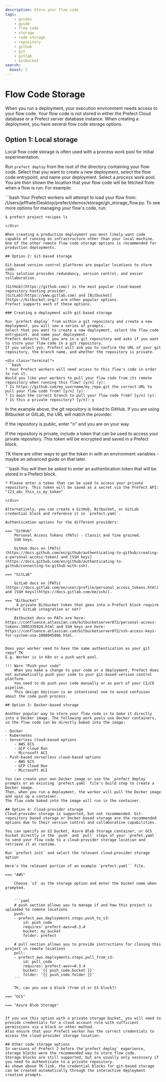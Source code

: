 ```yaml
---
description: Store your flow code
tags:
    - guides
    - guide
    - flow code
    - storage
    - code storage
    - repository
    - github
    - git
    - gitlab
    - bitbucket
search:
  boost: 2
---
```


# Flow Code Storage

When you run a deployment, your execution environment needs access to your flow code. 
Your flow code is not stored in either the Prefect Cloud database or a Prefect server database instance. 
When creating a deployment, you have several flow code storage options.

## Option 1: Local storage
Local flow code storage is often used with a process work pool for initial experimentation. 

Run `prefect deploy` from the root of the directory containing your flow code. 
Select that you want to create a new deployment, select the flow code entrypoint, and name your deployment. 
Select a *process* work pool. 
You are then shown the location that your flow code will be fetched from when a flow is run. 
For example:

<div class="terminal">
```bash
Your Prefect workers will attempt to load your flow from: 
/Users/jeffhale/Desktop/prefect/demos/storage/gh_storage_flow.py. To see more options for managing your flow's code, run:

    $ prefect project recipes ls
```
</div>

When creating a production deployment you most likely want code capable of running on infrastructure other than your local machine. 
One of the other remote flow code storage options is recommended for production deployments.

## Option 2: Git-based storage

Git-based version control platforms are popular locations to store code. 
This solution provides redundancy, version control, and easier collaboration.

[GitHub](https://github.com/) is the most popular cloud-based repository hosting provider. 
[GitLab](https://www.gitlab.com) and [Bitbucket](https://bitbucket.org/) are other popular options. 
Prefect supports each of these options.

### Creating a deployment with git-based storage

Run `prefect deploy` from within a git repository and create a new deployment, you will see a series of prompts.
Select that you want to create a new deployment, select the flow code entrypoint, and name your deployment.
Prefect detects that you are in a git repository and asks if you want to store your flow code in a git repository. 
If you select yes, Prefect will ask you to confirm the URL of your git repository, the branch name, and whether the repository is private. 

<div class="terminal">
```bash
? Your Prefect workers will need access to this flow's code in order to run it. 
Would you like your workers to pull your flow code from its remote repository when running this flow? [y/n] (y): 
? Is https://github.com/my_username/my_repo.git the correct URL to pull your flow code from? [y/n] (y): 
? Is main the correct branch to pull your flow code from? [y/n] (y): 
? Is this a private repository? [y/n]: y
```
</div>

In the example above, the git repository is linked to GitHub. If you are using Bitbucket or GitLab, the URL will match the provider.

If the repository is public, enter "n" and you are on your way.

If the repository is private, include a token that can be used to access your private repository. This token will be encrypted and saved in a Prefect block. 

TK there are other ways to get the token in with an environment variables - maybe an advanced guide on that later.

<div class="terminal">
```bash
You will then be asked to enter an authentication token that will be stored in a Prefect block.

    ? Please enter a token that can be used to access your private repository. This token will be saved as a secret via the Prefect API: "123_abc_this_is_my_token"
```
</div>

Alternatively, you can create a GitHub, Bitbucket, or GitLab credential block and reference it in `prefect.yaml`. 

Authentication options for the different providers:

=== "GitHub"
    Personal Access Tokens (PATs) - Classic and fine grained.
    SSH keys.

    GitHub docs on [PATs](https://docs.github.com/en/github/authenticating-to-github/creating-a-personal-access-token) and [SSH keys](https://docs.github.com/en/github/authenticating-to-github/connecting-to-github-with-ssh).

=== "GitLab"
    
    GitLab docs on [PATs](https://docs.gitlab.com/ee/user/profile/personal_access_tokens.html) and [SSH keys](https://docs.gitlab.com/ee/ssh/).

=== "Bitbucket"
     A private Bitbucket token that goes into a Prefect block require Prefect GitLab integration or not?

    Bitbucket docs on PATs are here: https://confluence.atlassian.com/bitbucketserver072/personal-access-tokens-1005335924.html and SSH keys are here: https://confluence.atlassian.com/bitbucketserver072/ssh-access-keys-for-system-use-1008045886.html.


Does your worker need to have the same authentication as your git repo? TK
E.g. Worker is in K8s or a push work pool.

!!! Warn "Push your code"
    When you make a change to your code or a deployment, Prefect does not automatically push your code to your git-based version control platform. 
    You need to do push your code manually or as part of your CI/CD pipeline. 
    This design decision is an intentional one to avoid confusion about the code push process.

## Option 3: Docker-based storage

Another popular way to store your flow code is to bake it directly into a Docker image. The following work pools use Docker containers, so the flow code can be directly baked into the image:

- Docker
- Kubernetes
- Serverless cloud-based options
    - AWS ECS
    - GCP Cloud Run
    - Microsoft ACI
- Push-based serverless cloud-based options
    - AWS ECS
    - GCP Cloud Run
    - Microsoft ACI

You can create your own Docker image or use the `prefect deploy` prompts or an existing `prefect.yaml` file's build step to create a Docker image.
Then, when you run a deployment, the worker will pull the Docker image and spin up a container. 
The flow code baked into the image will run in the container.

## Option 4: Cloud-provider storage
Cloud-provider storage is supported, but not recommended. Git-repository based storage or Docker-based storage are the recommended options due to their version control and collaborative capabilities. 

You can specify an S3 bucket, Azure Blob Storage container, or GCS bucket directly in the `push` and `pull` steps of your `prefet.yaml` to send your flow code to a cloud-provider storage location and retrieve it at runtime. 

Run `prefect init` and select the relevant cloud-provider storage option

Here's the relevant portion of an example `prefect.yaml`` file.

=== "AWS"

    Choose `s3` as the storage option and enter the bucket name when prompted. 

    
    ```yaml
    # push section allows you to manage if and how this project is uploaded to remote locations
    push:
    - prefect_aws.deployments.steps.push_to_s3:
        id: push_code
        requires: prefect-aws>=0.3.4
        bucket: my_bucket
        folder: prefect

    # pull section allows you to provide instructions for cloning this project in remote locations
    pull:
    - prefect_aws.deployments.steps.pull_from_s3:
        id: pull_code
        requires: prefect-aws>=0.3.4
        bucket: '{{ push_code.bucket }}'
        folder: '{{ push_code.folder }}'
    ``` 

    TK, can you use a block (from s3 or S3 block?) 

=== "GCS" 

=== "Azure Blob Storage"


If you use this option with a private storage bucket, you will need to provide credentials for a cloud account role with sufficient permissions via a block or other method. 
Also ensure that your Prefect worker has the correct credentials to access the cloud-provider storage location.

## Other code storage options
In versions of Prefect 2 before the`prefect deploy` experience, storage blocks were the recommended way to store flow code. 
Storage blocks are still supported, but are usually only necessary if you need to authenticate to a private repository. 
As shown above TK link, the credential blocks for git-based storage can be created automatically through the interactive deployment creation prompts.